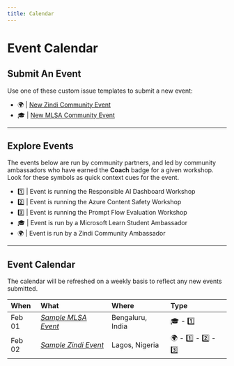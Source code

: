 ```yaml
---
title: Calendar
---
```

# Event Calendar

## Submit An Event

Use one of these custom issue templates to submit a new event:
 - 🌍 | [New Zindi Community Event](https://aka.ms/rai-hub/events/zindi)
 - 🎓 | [New MLSA Community Event](https://aka.ms/rai-hub/events/mlsa)

---

## Explore Events

The events below are run by community partners, and led by community ambassadors who have earned the **Coach** badge for a given workshop. Look for these symbols as quick context cues for the event.
 - 1️⃣ | Event is running the Responsible AI Dashboard Workshop
 - 2️⃣ | Event is running the Azure Content Safety Workshop
 - 3️⃣ | Event is running the Prompt Flow Evaluation Workshop
 - 🎓 | Event is run by a Microsoft Learn Student Ambassador
 - 🌍 | Event is run by a Zindi Community Ambassador

---

## Event Calendar

 The calendar will be refreshed on a weekly basis to reflect any new events submitted.

| When | What | Where | Type |
|:---|:---|:---|:---|
| Feb 01 | _[Sample MLSA Event](#)_ | Bengaluru, India | 🎓 - 1️⃣  |
| Feb 02 | _[Sample Zindi Event](#)_ | Lagos, Nigeria | 🌍 - 1️⃣ - 2️⃣ - 3️⃣  |